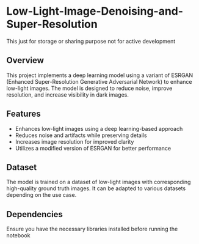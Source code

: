 # Low-Light-Image-Denoising-and-Super-Resolution
This just for storage or sharing purpose not for active development
## Overview  
This project implements a deep learning model using a variant of ESRGAN (Enhanced Super-Resolution Generative Adversarial Network) to enhance low-light images. The model is designed to reduce noise, improve resolution, and increase visibility in dark images.  

## Features  
- Enhances low-light images using a deep learning-based approach  
- Reduces noise and artifacts while preserving details  
- Increases image resolution for improved clarity  
- Utilizes a modified version of ESRGAN for better performance  

## Dataset  
The model is trained on a dataset of low-light images with corresponding high-quality ground truth images. It can be adapted to various datasets depending on the use case.  

## Dependencies  
Ensure you have the necessary libraries installed before running the notebook 
